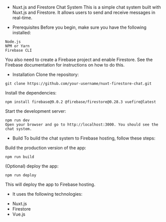 * Nuxt.js and Firestore Chat System
This is a simple chat system built with Nuxt.js and Firestore. It allows users to send and receive messages in real-time.

* Prerequisites
Before you begin, make sure you have the following installed:
```
Node.js
NPM or Yarn
Firebase CLI
```

You also need to create a Firebase project and enable Firestore. See the Firebase documentation for instructions on how to do this.

* Installation
Clone the repository:
```
git clone https://github.com/your-username/nuxt-firestore-chat.git
```

Install the dependencies:
```
npm install firebase@9.0.2 @firebase/firestore@0.28.3 vuefire@latest
```

Start the development server:
```
npm run dev
Open your browser and go to http://localhost:3000. You should see the chat system.
```

* Build
To build the chat system to Firebase hosting, follow these steps:

Build the production version of the app:
```
npm run build
```

(Optional) deploy the app:
```
npm run deploy
```

This will deploy the app to Firebase hosting.

* It uses the following technologies:
- Nuxt.js
- Firestore
- Vue.js